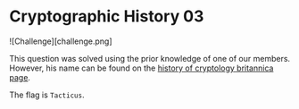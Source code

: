 # Cryptographic History 03

![Challenge][challenge.png]

This question was solved using the prior knowledge of one of our members. However, his name can be found on the [history of cryptology britannica page](https://www.britannica.com/topic/cryptology/History-of-cryptology).

The flag is `Tacticus`.
